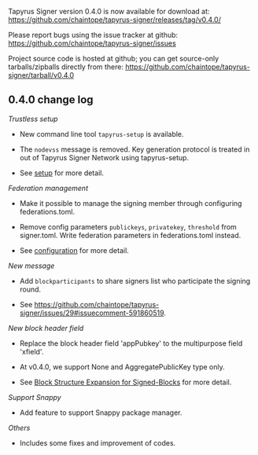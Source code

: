 Tapyrus Signer version 0.4.0 is now available for download at: 
  https://github.com/chaintope/tapyrus-signer/releases/tag/v0.4.0/
    
Please report bugs using the issue tracker at github:
  https://github.com/chaintope/tapyrus-signer/issues
  
Project source code is hosted at github; you can get
source-only tarballs/zipballs directly from there:
  https://github.com/chaintope/tapyrus-signer/tarball/v0.4.0

0.4.0 change log
-------------------

*Trustless setup*

* New command line tool `tapyrus-setup` is available.

* The `nodevss` message is removed. Key generation protocol is treated in out of Tapyrus Signer Network using tapyrus-setup.

* See [setup](https://github.com/chaintope/tapyrus-signer/tree/v0.4.0/doc/setup.md) for more detail.

*Federation management* 

* Make it possible to manage the signing member through configuring federations.toml.

* Remove config parameters `publickeys`, `privatekey`, `threshold` from signer.toml. Write federation parameters in federations.toml instead.

* See [configuration](https://github.com/chaintope/tapyrus-signer/tree/v0.4.0/doc/configuration.md) for more detail.

*New message*

* Add `blockparticipants` to share signers list who participate the signing round.

* See https://github.com/chaintope/tapyrus-signer/issues/29#issuecomment-591860519.

*New block header field*

* Replace the block header field 'appPubkey' to the multipurpose field 'xfield'.

* At v0.4.0, we support None and AggregatePublicKey type only.

* See [Block Structure Expansion for Signed-Blocks](https://github.com/chaintope/tapyrus-core/blob/master/doc/tapyrus/signedblocks.md#block-structure-expansion-for-signed-blocks) for more detail.

*Support Snappy*

* Add feature to support Snappy package manager.

*Others*

* Includes some fixes and improvement of codes.


